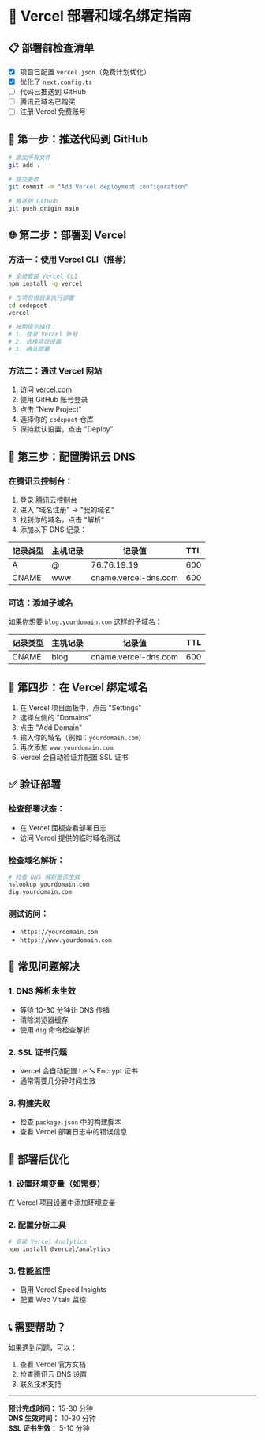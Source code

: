 # 🚀 Vercel 部署和域名绑定指南

## 📋 部署前检查清单

- [x] 项目已配置 `vercel.json`（免费计划优化）
- [x] 优化了 `next.config.ts`
- [ ] 代码已推送到 GitHub
- [ ] 腾讯云域名已购买
- [ ] 注册 Vercel 免费账号

## 🔧 第一步：推送代码到 GitHub

```bash
# 添加所有文件
git add .

# 提交更改
git commit -m "Add Vercel deployment configuration"

# 推送到 GitHub
git push origin main
```

## 🌐 第二步：部署到 Vercel

### 方法一：使用 Vercel CLI（推荐）

```bash
# 全局安装 Vercel CLI
npm install -g vercel

# 在项目根目录执行部署
cd codepoet
vercel

# 按照提示操作：
# 1. 登录 Vercel 账号
# 2. 选择项目设置
# 3. 确认部署
```

### 方法二：通过 Vercel 网站

1. 访问 [vercel.com](https://vercel.com)
2. 使用 GitHub 账号登录
3. 点击 "New Project"
4. 选择你的 `codepoet` 仓库
5. 保持默认设置，点击 "Deploy"

## 🔗 第三步：配置腾讯云 DNS

### 在腾讯云控制台：

1. 登录 [腾讯云控制台](https://console.cloud.tencent.com/)
2. 进入 "域名注册" → "我的域名"
3. 找到你的域名，点击 "解析"
4. 添加以下 DNS 记录：

| 记录类型 | 主机记录 | 记录值 | TTL |
|---------|---------|--------|-----|
| A | @ | 76.76.19.19 | 600 |
| CNAME | www | cname.vercel-dns.com | 600 |

### 可选：添加子域名
如果你想要 `blog.yourdomain.com` 这样的子域名：

| 记录类型 | 主机记录 | 记录值 | TTL |
|---------|---------|--------|-----|
| CNAME | blog | cname.vercel-dns.com | 600 |

## 🎯 第四步：在 Vercel 绑定域名

1. 在 Vercel 项目面板中，点击 "Settings"
2. 选择左侧的 "Domains"
3. 点击 "Add Domain"
4. 输入你的域名（例如：`yourdomain.com`）
5. 再次添加 `www.yourdomain.com`
6. Vercel 会自动验证并配置 SSL 证书

## ✅ 验证部署

### 检查部署状态：
- 在 Vercel 面板查看部署日志
- 访问 Vercel 提供的临时域名测试

### 检查域名解析：
```bash
# 检查 DNS 解析是否生效
nslookup yourdomain.com
dig yourdomain.com
```

### 测试访问：
- `https://yourdomain.com`
- `https://www.yourdomain.com`

## 🔧 常见问题解决

### 1. DNS 解析未生效
- 等待 10-30 分钟让 DNS 传播
- 清除浏览器缓存
- 使用 `dig` 命令检查解析

### 2. SSL 证书问题
- Vercel 会自动配置 Let's Encrypt 证书
- 通常需要几分钟时间生效

### 3. 构建失败
- 检查 `package.json` 中的构建脚本
- 查看 Vercel 部署日志中的错误信息

## 🚀 部署后优化

### 1. 设置环境变量（如需要）
在 Vercel 项目设置中添加环境变量

### 2. 配置分析工具
```bash
# 安装 Vercel Analytics
npm install @vercel/analytics
```

### 3. 性能监控
- 启用 Vercel Speed Insights
- 配置 Web Vitals 监控

## 📞 需要帮助？

如果遇到问题，可以：
1. 查看 Vercel 官方文档
2. 检查腾讯云 DNS 设置
3. 联系技术支持

---

**预计完成时间：** 15-30 分钟  
**DNS 生效时间：** 10-30 分钟  
**SSL 证书生效：** 5-10 分钟